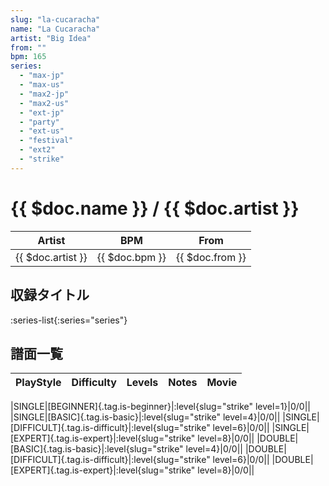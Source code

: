 ```yaml
---
slug: "la-cucaracha"
name: "La Cucaracha"
artist: "Big Idea"
from: ""
bpm: 165
series:
  - "max-jp"
  - "max-us"
  - "max2-jp"
  - "max2-us"
  - "ext-jp"
  - "party"
  - "ext-us"
  - "festival"
  - "ext2"
  - "strike"
---
```


# {{ $doc.name }} / {{ $doc.artist }}

|Artist|BPM|From|
|------|---|----|
|{{ $doc.artist }}|{{ $doc.bpm }}|{{ $doc.from }}|

## 収録タイトル

:series-list{:series="series"}

## 譜面一覧

|PlayStyle|Difficulty|Levels|Notes|Movie|
|---------|----------|------|-----|-----|
<!-- strike -->
|SINGLE|[BEGINNER]{.tag.is-beginner}|:level{slug="strike" level=1}|0/0||
|SINGLE|[BASIC]{.tag.is-basic}|:level{slug="strike" level=4}|0/0||
|SINGLE|[DIFFICULT]{.tag.is-difficult}|:level{slug="strike" level=6}|0/0||
|SINGLE|[EXPERT]{.tag.is-expert}|:level{slug="strike" level=8}|0/0||
|DOUBLE|[BASIC]{.tag.is-basic}|:level{slug="strike" level=4}|0/0||
|DOUBLE|[DIFFICULT]{.tag.is-difficult}|:level{slug="strike" level=6}|0/0||
|DOUBLE|[EXPERT]{.tag.is-expert}|:level{slug="strike" level=8}|0/0||
